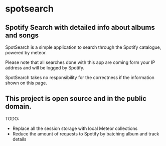# spotsearch
Spotify Search with detailed info about albums and songs
---
SpotSearch is a simple application to search through the Spotify catalogue, powered by meteor.

Please note that all searches done with this app are coming form your IP address and will be logged by Spotify.

SpotSearch takes no responsibility for the correctness if the information shown on this page.

This project is open source and in the public domain.
---
TODO:
- Replace all the session storage with local Meteor collections
- Reduce the amount of requests to Spotify by batching album and track details
